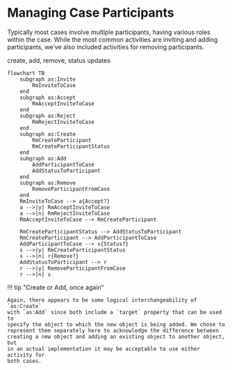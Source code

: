 # Managing Case Participants

Typically most cases involve multiple participants, having various roles
within the case. While the most common activities are inviting and adding
participants, we've also included activities for removing participants.

create, add, remove, status updates

```mermaid
flowchart TB
    subgraph as:Invite 
        RmInviteToCase
    end
    subgraph as:Accept
        RmAcceptInviteToCase
    end
    subgraph as:Reject
        RmRejectInviteToCase
    end
    subgraph as:Create
        RmCreateParticipant
        RmCreateParticipantStatus
    end
    subgraph as:Add
        AddParticipantToCase
        AddStatusToParticipant
    end
    subgraph as:Remove
        RemoveParticipantFromCase
    end
    RmInviteToCase --> a{Accept?}
    a -->|y| RmAcceptInviteToCase
    a -->|n| RmRejectInviteToCase
    RmAcceptInviteToCase --> RmCreateParticipant
    
    RmCreateParticipantStatus --> AddStatusToParticipant
    RmCreateParticipant --> AddParticipantToCase
    AddParticipantToCase --> s{Status?}
    s -->|y| RmCreateParticipantStatus
    s -->|n| r{Remove?}
    AddStatusToParticipant --> r
    r -->|y| RemoveParticipantFromCase
    r -->|n| s
```

!!! tip "Create or Add, once again"

    Again, there appears to be some logical interchangeability of `as:Create` 
    with `as:Add` since both include a `target` property that can be used to
    specify the object to which the new object is being added. We chose to 
    represent them separately here to acknowledge the difference between
    creating a new object and adding an existing object to another object, but
    in an actual implementation it may be acceptable to use either activity for
    both cases.
